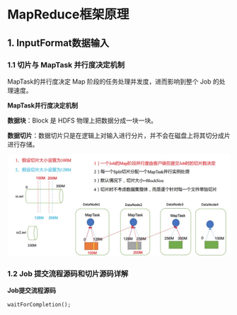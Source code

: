 # MapReduce框架原理

## 1. InputFormat数据输入

### 1.1 切片与 MapTask 并行度决定机制

MapTask的并行度决定 Map 阶段的任务处理并发度，进而影响到整个 Job 的处理速度。

**MapTask并行度决定机制**

**数据块**：Block 是 HDFS 物理上把数据分成一块一块。 

**数据切片**：数据切片只是在逻辑上对输入进行分片，并不会在磁盘上将其切分成片进行存储。

![](../../img/mapreduce_input_split.jpg)

### 1.2 Job 提交流程源码和切片源码详解

**Job提交流程源码**

```
waitForCompletion();
```


